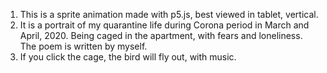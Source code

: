 1. This is a sprite animation made with p5.js, best viewed in tablet, vertical.
2. It is a portrait of my quarantine life during Corona period in March and April, 2020. Being caged in the apartment, with fears and loneliness. The poem is written by myself. 
3. If you click the cage, the bird will fly out, with music. 
